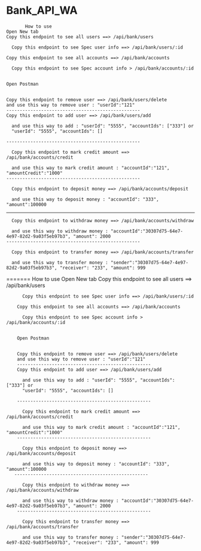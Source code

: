 # Bank_API_WA

           How to use
    Open New tab
    Copy this endpoint to see all users ==> /api/bank/users
    
      Copy this endpoint to see Spec user info ==> /api/bank/users/:id
    
    Copy this endpoint to see all accounts ==> /api/bank/accounts
    
      Copy this endpoint to see Spec account info > /api/bank/accounts/:id
    

    Open Postman
    
    
    Copy this endpoint to remove user ==> /api/bank/users/delete
    and use this way to remove user : "userId":"121"
    --------------------------------------------------
    Copy this endpoint to add user ==> /api/bank/users/add
    
      and use this way to add : "userId": "5555", "accountIds": ["333"] or
      "userId": "5555", "accountIds": []
    
    --------------------------------------------------
    
      Copy this endpoint to mark credit amount ==> /api/bank/accounts/credit
    
      and use this way to mark credit amount : "accountId":"121", "amountCredit":"1000"
    --------------------------------------------------
   
      Copy this endpoint to deposit money ==> /api/bank/accounts/deposit
  
      and use this way to deposit money : "accountId": "333", "amount":100000
   --------------------------------------------------
    
      Copy this endpoint to withdraw money ==> /api/bank/accounts/withdraw
   
      and use this way to withdraw money : "accountId":"30307d75-64e7-4e97-82d2-9a03f5eb97b3", "amount": 2000
    --------------------------------------------------
    
      Copy this endpoint to transfer money ==> /api/bank/accounts/transfer
    
      and use this way to transfer money : "sender":"30307d75-64e7-4e97-82d2-9a03f5eb97b3", "receiver": "233", "amount": 999
=======
        How to use
        Open New tab
        Copy this endpoint to see all users ==> /api/bank/users
        
          Copy this endpoint to see Spec user info ==> /api/bank/users/:id
        
        Copy this endpoint to see all accounts ==> /api/bank/accounts
        
          Copy this endpoint to see Spec account info > /api/bank/accounts/:id
        

        Open Postman
        
        
        Copy this endpoint to remove user ==> /api/bank/users/delete
        and use this way to remove user : "userId":"121"
        --------------------------------------------------
        Copy this endpoint to add user ==> /api/bank/users/add
        
          and use this way to add : "userId": "5555", "accountIds": ["333"] or
          "userId": "5555", "accountIds": []
        
        --------------------------------------------------
        
          Copy this endpoint to mark credit amount ==> /api/bank/accounts/credit
        
          and use this way to mark credit amount : "accountId":"121", "amountCredit":"1000"
        --------------------------------------------------
       
          Copy this endpoint to deposit money ==> /api/bank/accounts/deposit
      
          and use this way to deposit money : "accountId": "333", "amount":100000
       --------------------------------------------------
        
          Copy this endpoint to withdraw money ==> /api/bank/accounts/withdraw
       
          and use this way to withdraw money : "accountId":"30307d75-64e7-4e97-82d2-9a03f5eb97b3", "amount": 2000
        --------------------------------------------------
        
          Copy this endpoint to transfer money ==> /api/bank/accounts/transfer
        
          and use this way to transfer money : "sender":"30307d75-64e7-4e97-82d2-9a03f5eb97b3", "receiver": "233", "amount": 999
      
